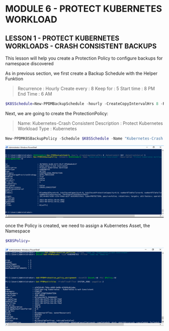 # MODULE 6 - PROTECT KUBERNETES WORKLOAD

## LESSON 1 - PROTECT KUBERNETES WORKLOADS - CRASH CONSISTENT BACKUPS

This lesson will help you create a Protection Policy to configure  backups for namespace discovered

As in previous section, we first create a Backup Schedule with the Helper Funktion

>Recurrence : Hourly
>Create every : 8
>Keep for : 5
>Start time : 8 PM 
>End Time : 6 AM

```Powershell
$K8SSchedule=New-PPDMBackupSchedule -hourly -CreateCopyIntervalHrs 8 -RetentionUnit DAY -RetentionInterval 5
```

Next, we are going to create the ProtectionPolicy:

>Name: Kubernetes-Crash Consistent
>Description : Protect Kubernetes Workload
>Type : Kubernetes

```Powershell
New-PPDMK8SBackupPolicy -Schedule $K8SSchedule -Name "Kubernetes-Crash Consistent" -Description "Protect Kubernetes Workload" -enabled -StorageSystemID $Storage.id
```

![Alt text](image-3.png)

once the Policy is created, we need to assign a Kubernetes Asset, the Namespace

```Powershell
$K8SPolicy=
``` 




![Alt text](image-4.png)
